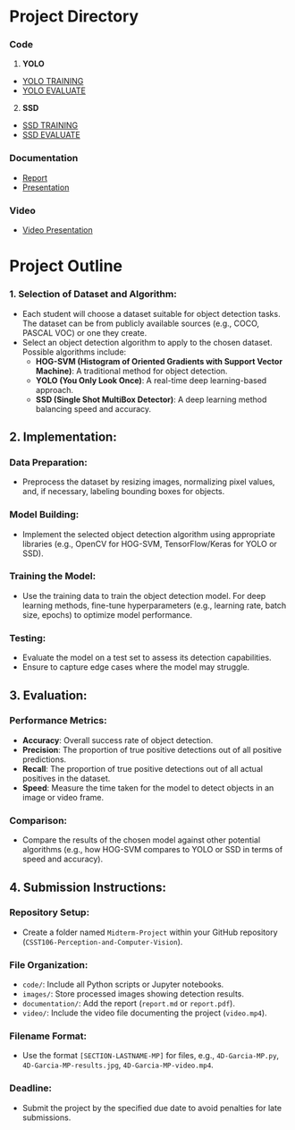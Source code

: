 # Project Directory
### Code
1. **YOLO**

  - <a href="code/4A_DELACRUZ_GONZALODO_MIDTERMS_EXAM_YOLO.ipynb">YOLO TRAINING</a>
  - <a href="code/4A_DELACRUZ_GONZALODO_MIDTERMS_EXAM_YOLO_TEST.ipynb">YOLO EVALUATE</a>

2. **SSD**

  - <a href="code/4A_DELACRUZ_GONZALODO_MIDTERMS_EXAM_SSD.ipynb">SSD TRAINING</a>
  - <a href="code/4A_DELACRUZ_GONZALODO_MIDTERMS_EXAM_SSD_TEST.ipynb">SSD EVALUATE</a>



### Documentation
- <a href="documentation/4A-DELACRUZ-GONZALODO-MIDTERMS-EXAM-REPORT.md">Report</a>
- <a href="">Presentation</a>
### Video

- <a href="">Video Presentation</a>

# Project Outline

### 1. Selection of Dataset and Algorithm:
- Each student will choose a dataset suitable for object detection tasks. The dataset can be from publicly available sources (e.g., COCO, PASCAL VOC) or one they create.
- Select an object detection algorithm to apply to the chosen dataset. Possible algorithms include:
  - **HOG-SVM (Histogram of Oriented Gradients with Support Vector Machine)**: A traditional method for object detection.
  - **YOLO (You Only Look Once)**: A real-time deep learning-based approach.
  - **SSD (Single Shot MultiBox Detector)**: A deep learning method balancing speed and accuracy.

## 2. Implementation:

### Data Preparation:
- Preprocess the dataset by resizing images, normalizing pixel values, and, if necessary, labeling bounding boxes for objects.

### Model Building:
- Implement the selected object detection algorithm using appropriate libraries (e.g., OpenCV for HOG-SVM, TensorFlow/Keras for YOLO or SSD).

### Training the Model:
- Use the training data to train the object detection model. For deep learning methods, fine-tune hyperparameters (e.g., learning rate, batch size, epochs) to optimize model performance.

### Testing:
- Evaluate the model on a test set to assess its detection capabilities.
- Ensure to capture edge cases where the model may struggle.


## 3. Evaluation:

### Performance Metrics:
- **Accuracy**: Overall success rate of object detection.
- **Precision**: The proportion of true positive detections out of all positive predictions.
- **Recall**: The proportion of true positive detections out of all actual positives in the dataset.
- **Speed**: Measure the time taken for the model to detect objects in an image or video frame.

### Comparison:
- Compare the results of the chosen model against other potential algorithms (e.g., how HOG-SVM compares to YOLO or SSD in terms of speed and accuracy).

## 4. Submission Instructions:

### Repository Setup:
- Create a folder named `Midterm-Project` within your GitHub repository (`CSST106-Perception-and-Computer-Vision`).

### File Organization:
- `code/`: Include all Python scripts or Jupyter notebooks.
- `images/`: Store processed images showing detection results.
- `documentation/`: Add the report (`report.md` or `report.pdf`).
- `video/`: Include the video file documenting the project (`video.mp4`).

### Filename Format:
- Use the format `[SECTION-LASTNAME-MP]` for files, e.g., `4D-Garcia-MP.py`, `4D-Garcia-MP-results.jpg`, `4D-Garcia-MP-video.mp4`.

### Deadline:
- Submit the project by the specified due date to avoid penalties for late submissions.